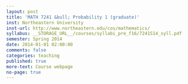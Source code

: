 ```yaml
---
layout: post
title: 'MATH 7241 &bull; Probability 1 (graduate)'
inst: Northeastern University
inst-url: http://www.northeastern.edu/cos/mathematics/
syllabus: __STORAGE_URL__/courses/syllabi_pre_f16/7241S14_syll.pdf
semester: Spring 2014
date: 2014-01-01 02:00:00
comments: false
categories: teaching
published: true
more-text: Course webpage
no-page: true
---
```

